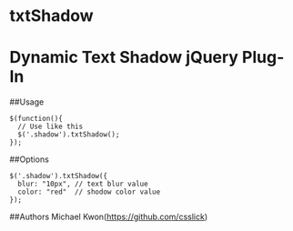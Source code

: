 # txtShadow

Dynamic Text Shadow jQuery Plug-In
==================================================

##Usage
```
$(function(){
  // Use like this
  $('.shadow').txtShadow();
});
```

##Options
```
$('.shadow').txtShadow({
  blur: "10px", // text blur value
  color: "red"  // shodow color value
});
```

##Authors
Michael Kwon(https://github.com/csslick)
